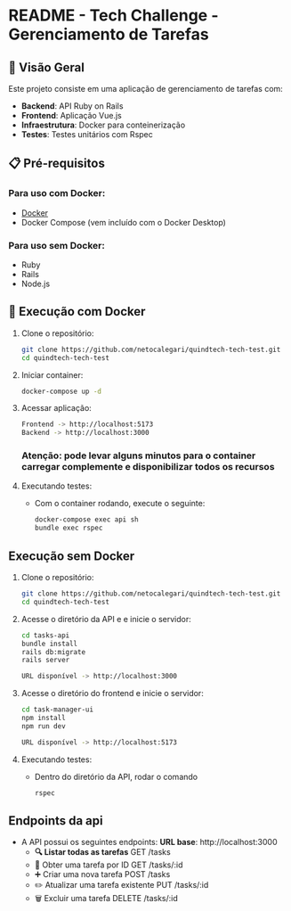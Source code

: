 # README - Tech Challenge - Gerenciamento de Tarefas

## 🚀 Visão Geral

Este projeto consiste em uma aplicação de gerenciamento de tarefas com:

- **Backend**: API Ruby on Rails
- **Frontend**: Aplicação Vue.js
- **Infraestrutura**: Docker para conteinerização
- **Testes**: Testes unitários com Rspec

## 📋 Pré-requisitos

### Para uso com Docker:

- [Docker](https://docs.docker.com/get-docker/)
- Docker Compose (vem incluído com o Docker Desktop)

### Para uso sem Docker:

- Ruby
- Rails
- Node.js

## 🐳 Execução com Docker

1. Clone o repositório:

   ```bash
   git clone https://github.com/netocalegari/quindtech-tech-test.git
   cd quindtech-tech-test
   ```

2. Iniciar container:

   ```bash
   docker-compose up -d

   ```

3. Acessar aplicação:

   ```bash
   Frontend -> http://localhost:5173
   Backend -> http://localhost:3000

   ```

   ### Atenção: pode levar alguns minutos para o container carregar complemente e disponibilizar todos os recursos

4. Executando testes:
   - Com o container rodando, execute o seguinte:
     ```bash
     docker-compose exec api sh
     bundle exec rspec
     ```

## Execução sem Docker

1. Clone o repositório:

   ```bash
   git clone https://github.com/netocalegari/quindtech-tech-test.git
   cd quindtech-tech-test

   ```

2. Acesse o diretório da API e e inicie o servidor:

   ```bash
   cd tasks-api
   bundle install
   rails db:migrate
   rails server

   URL disponível -> http://localhost:3000

   ```

3. Acesse o diretório do frontend e inicie o servidor:

   ```bash
   cd task-manager-ui
   npm install
   npm run dev

   URL disponível -> http://localhost:5173

   ```

4. Executando testes:

   - Dentro do diretório da API, rodar o comando

     ```bash
     rspec

     ```

## Endpoints da api

- A API possui os seguintes endpoints:
  **URL base**: http://localhost:3000
  - **🔍 Listar todas as tarefas**
    GET /tasks
  - 🔎 Obter uma tarefa por ID
    GET /tasks/:id
  - ➕ Criar uma nova tarefa
    POST /tasks
  - ✏️ Atualizar uma tarefa existente
    PUT /tasks/:id
  - 🗑️ Excluir uma tarefa
    DELETE /tasks/:id
